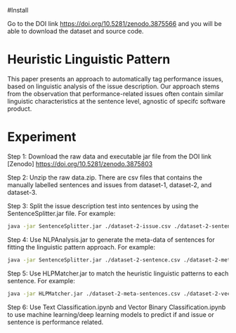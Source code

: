 #Install

Go to the DOI link https://doi.org/10.5281/zenodo.3875566 and you will be able to download the dataset and source code.

# Heuristic Linguistic Pattern
This paper presents an approach to automatically tag performance issues, based on linguistic analysis of the issue description. Our approach stems from the observation that performance-related issues often contain similar linguistic characteristics at the sentence level, agnostic of specifc software product. 

# Experiment

Step 1: Download the raw data and executable jar file from the DOI link [Zenodo] https://doi.org/10.5281/zenodo.3875803

Step 2: Unzip the raw data.zip. There are csv files that contains the manually labelled sentences and issues from dataset-1, dataset-2, and dataset-3. 

Step 3: Split the issue description test into sentences by using the SentenceSplitter.jar file.
For example: 
```bash
java -jar SentenceSplitter.jar ./dataset-2-issue.csv ./dataset-2-sentence.csv
```

Step 4: Use NLPAnalysis.jar to generate the meta-data of sentences for fitting the linguistic pattern approach. 
For example:
```bash
java -jar SentenceSplitter.jar ./dataset-2-sentence.csv ./dataset-2-meta-sentences.csv
```

Step 5: Use HLPMatcher.jar to match the heuristic linguistic patterns to each sentence.
For example:
```bash
java -jar HLPMatcher.jar ./dataset-2-meta-sentences.csv ./dataset-2-vector.csv
```

Step 6: Use Text Classification.ipynb and Vector Binary Classification.ipynb to use machine learning/deep learning models to predict if and issue or sentence is performance related. 
